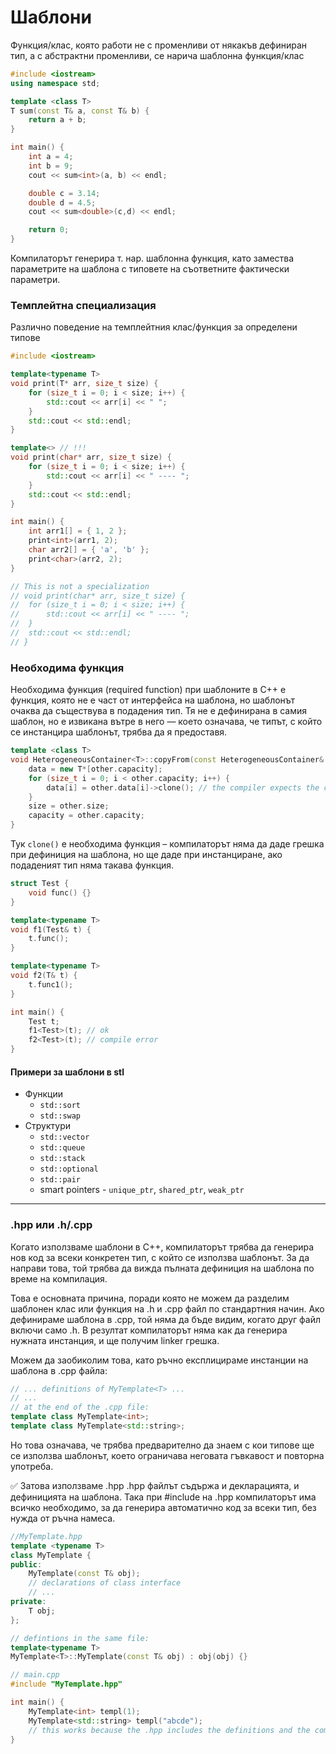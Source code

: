 # Шаблони

Функция/клас, която работи не с променливи от някакъв дефиниран тип, а с абстрактни променливи, се нарича шаблонна функция/клас

```c++
#include <iostream>
using namespace std;

template <class T>
T sum(const T& a, const T& b) {
    return a + b;
}

int main() {
    int a = 4;
    int b = 9;
    cout << sum<int>(a, b) << endl;

    double c = 3.14;
    double d = 4.5;
    cout << sum<double>(c,d) << endl;

    return 0;
}
```

Компилаторът генерира т. нар. шаблонна функция, като замества параметрите на шаблона с типовете на съответните фактически параметри.

### Темплейтна специализация

Различно поведение на темплейтния клас/функция за определени типове

```c++
#include <iostream>

template<typename T>
void print(T* arr, size_t size) {
	for (size_t i = 0; i < size; i++) {
		std::cout << arr[i] << " ";
	}
	std::cout << std::endl;
}

template<> // !!!
void print(char* arr, size_t size) {
	for (size_t i = 0; i < size; i++) {
		std::cout << arr[i] << " ---- ";
	}
	std::cout << std::endl;
}

int main() {
	int arr1[] = { 1, 2 };
	print<int>(arr1, 2);
	char arr2[] = { 'a', 'b' };
	print<char>(arr2, 2);
}

// This is not a specialization
// void print(char* arr, size_t size) {
// 	for (size_t i = 0; i < size; i++) {
// 		std::cout << arr[i] << " ---- ";
// 	}
// 	std::cout << std::endl;
// }
```

### Необходима функция

Необходима функция (required function) при шаблоните в C++ е функция, която не е част от интерфейса на шаблона, но шаблонът очаква да съществува в подадения тип. Тя не е дефинирана в самия шаблон, но е извикана вътре в него — което означава, че типът, с който се инстанцира шаблонът, трябва да я предоставя.

```cpp
template <class T>
void HeterogeneousContainer<T>::copyFrom(const HeterogeneousContainer& other) {
    data = new T*[other.capacity];
    for (size_t i = 0; i < other.capacity; i++) {
        data[i] = other.data[i]->clone(); // the compiler expects the class that is used as T to have the clone() function
    }
    size = other.size;
    capacity = other.capacity;
}
```

Тук `clone()` е необходима функция – компилаторът няма да даде грешка при дефиниция на шаблона, но ще даде при инстанциране, ако подаденият тип няма такава функция.

```c++
struct Test {
	void func() {}
}

template<typename T>
void f1(Test& t) {
	t.func();
}

template<typename T>
void f2(T& t) {
	t.func1();
}

int main() {
	Test t;
	f1<Test>(t); // ok
	f2<Test>(t); // compile error
}

```

#### Примери за шаблони в stl

- Функции
  - `std::sort`
  - `std::swap`
- Структури
  - `std::vector`
  - `std::queue`
  - `std::stack`
  - `std::optional`
  - `std::pair`
  - smart pointers - `unique_ptr`, `shared_ptr`, `weak_ptr`

---

### .hpp или .h/.cpp

Когато използваме шаблони в C++, компилаторът трябва да генерира нов код за всеки конкретен тип, с който се използва шаблонът. За да направи това, той трябва да вижда пълната дефиниция на шаблона по време на компилация.

Това е основната причина, поради която не можем да разделим шаблонен клас или функция на .h и .cpp файл по стандартния начин. Ако дефинираме шаблона в .cpp, той няма да бъде видим, когато друг файл включи само .h. В резултат компилаторът няма как да генерира нужната инстанция, и ще получим linker грешка.

Можем да заобиколим това, като ръчно експлицираме инстанции на шаблона в .cpp файла:

```cpp
// ... definitions of MyTemplate<T> ...
// ...
// at the end of the .cpp file:
template class MyTemplate<int>;
template class MyTemplate<std::string>;
```

Но това означава, че трябва предварително да знаем с кои типове ще се използва шаблонът, което ограничава неговата гъвкавост и повторна употреба.

✅ Затова използваме .hpp
.hpp файлът съдържа и декларацията, и дефиницията на шаблона. Така при #include на .hpp компилаторът има всичко необходимо, за да генерира автоматично код за всеки тип, без нужда от ръчна намеса.

```cpp
//MyTemplate.hpp
template <typename T>
class MyTemplate {
public:
    MyTemplate(const T& obj);
    // declarations of class interface
    // ...
private:
    T obj;
};

// defintions in the same file:
template<typename T>
MyTemplate<T>::MyTemplate(const T& obj) : obj(obj) {}
```

```cpp
// main.cpp
#include "MyTemplate.hpp"

int main() {
    MyTemplate<int> templ(1);
    MyTemplate<std::string> templ("abcde");
    // this works because the .hpp includes the definitions and the compiler can generate the code for int and for std::string
}
```
